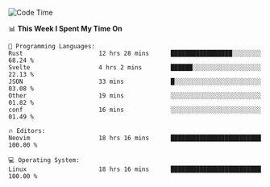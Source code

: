 <!-- [![Top Langs](https://github-readme-stats.vercel.app/api/top-langs/?username=gagahsyuja&theme=dracula&hide_border=true&border_radius=7)](https://github.com/anuraghazra/github-readme-stats) -->

<!--START_SECTION:waka-->
![Code Time](http://img.shields.io/badge/Code%20Time-506%20hrs%2028%20mins-blue)

📊 **This Week I Spent My Time On** 

```text
💬 Programming Languages: 
Rust                     12 hrs 28 mins      █████████████████░░░░░░░░   68.24 % 
Svelte                   4 hrs 2 mins        ██████░░░░░░░░░░░░░░░░░░░   22.13 % 
JSON                     33 mins             █░░░░░░░░░░░░░░░░░░░░░░░░   03.08 % 
Other                    19 mins             ░░░░░░░░░░░░░░░░░░░░░░░░░   01.82 % 
conf                     16 mins             ░░░░░░░░░░░░░░░░░░░░░░░░░   01.49 % 

🔥 Editors: 
Neovim                   18 hrs 16 mins      █████████████████████████   100.00 % 

💻 Operating System: 
Linux                    18 hrs 16 mins      █████████████████████████   100.00 % 
```


<!--END_SECTION:waka-->

